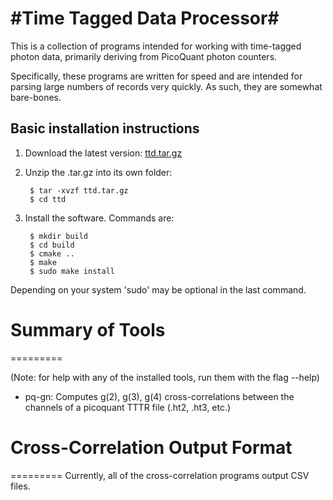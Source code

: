 #Time Tagged Data Processor#
=========

This is a collection of programs intended for working with time-tagged photon data, primarily deriving from PicoQuant photon counters.

Specifically, these programs are written for speed and are intended for parsing
large numbers of records very quickly. As such, they are somewhat bare-bones.

## Basic installation instructions ##

1. Download the latest version: [ttd.tar.gz](ttd.tar.gz)

2. Unzip the .tar.gz into its own folder: 

        $ tar -xvzf ttd.tar.gz
        $ cd ttd

3. Install the software. Commands are:

		$ mkdir build
		$ cd build
		$ cmake ..
		$ make
		$ sudo make install

Depending on your system 'sudo' may be optional in the last command.

# Summary of Tools #
=========

(Note: for help with any of the installed tools, run them with the flag --help)

* pq-gn: Computes g(2), g(3), g(4) cross-correlations between the channels of a picoquant TTTR file (.ht2, .ht3, etc.)

		
# Cross-Correlation Output Format #
=========
Currently, all of the cross-correlation programs output CSV files.
